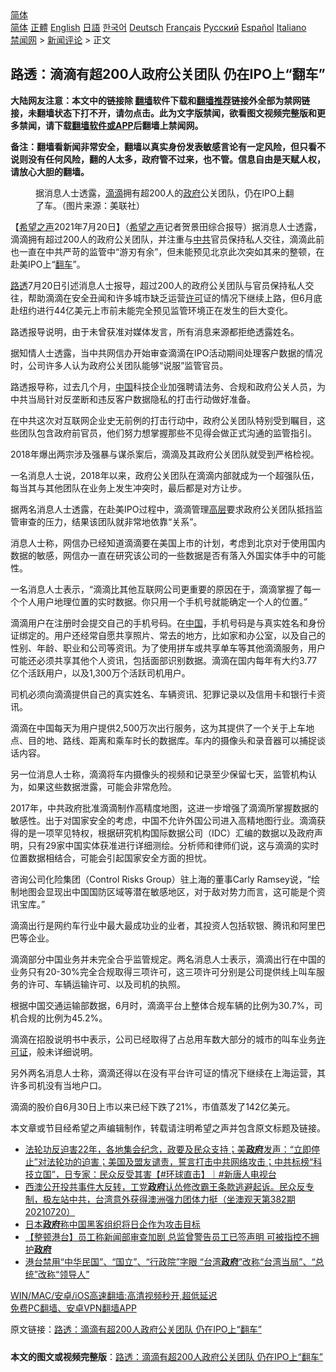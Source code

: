  <!-- 面包屑导航 --> <div class="breadcrumb"><!-- GTranslate: https://gtranslate.io/ -->  <div class="switcher notranslate">  <div class="selected">  <a href="#" onclick="return false;"> 简体</a>  </div>  <div class="option">  <a href="https://www.bannedbook.org" onclick="doGTranslate('zh-CN|zh-CN');jQuery('div.switcher div.selected a').html(jQuery(this).html());return false;" title="简体中文" class="nturl selected"> 简体</a>  <a href="https://www.bannedbook.org/zh-tw/" onclick="doGTranslate('zh-CN|zh-TW');jQuery('div.switcher div.selected a').html(jQuery(this).html());return false;" title="繁體中文" class="nturl"> 正體</a>  <a href="https://www.bannedbook.org/en/" onclick="doGTranslate('zh-CN|en');jQuery('div.switcher div.selected a').html(jQuery(this).html());return false;" title="English" class="nturl"> English</a>  <a href="https://www.bannedbook.org/ja/" onclick="doGTranslate('zh-CN|ja');jQuery('div.switcher div.selected a').html(jQuery(this).html());return false;" title="日本語" class="nturl"> 日語</a>  <a href="https://www.bannedbook.org/ko/" onclick="doGTranslate('zh-CN|ko');jQuery('div.switcher div.selected a').html(jQuery(this).html());return false;" title="한국어" class="nturl"> 한국어</a>  <a href="https://www.bannedbook.org/de/" onclick="doGTranslate('zh-CN|de');jQuery('div.switcher div.selected a').html(jQuery(this).html());return false;" title="Deutsch" class="nturl"> Deutsch</a>  <a href="https://www.bannedbook.org/fr/" onclick="doGTranslate('zh-CN|fr');jQuery('div.switcher div.selected a').html(jQuery(this).html());return false;" title="Français" class="nturl"> Français</a>  <a href="https://www.bannedbook.org/ru/" onclick="doGTranslate('zh-CN|ru');jQuery('div.switcher div.selected a').html(jQuery(this).html());return false;" title="Русский" class="nturl"> Русский</a>  <a href="https://www.bannedbook.org/es/" onclick="doGTranslate('zh-CN|es');jQuery('div.switcher div.selected a').html(jQuery(this).html());return false;" title="Español" class="nturl"> Español</a>  <a href="https://www.bannedbook.org/it/" onclick="doGTranslate('zh-CN|it');jQuery('div.switcher div.selected a').html(jQuery(this).html());return false;" title="Italiano" class="nturl"> Italiano</a>  </div>  </div>      <div class='breadcrumb-sub'><!-- Breadcrumb NavXT 6.3.0 --> <a href="https://www.bannedbook.org/" class="home">禁闻网</a> &gt; <a href="https://www.bannedbook.org/bnews/comments/" class="category">新闻评论</a> &gt; 正文</div></div><h2>路透：滴滴有超200人政府公关团队 仍在IPO上“翻车”</h2> <p class="notice"><b>大陆网友注意：本文中的链接除 <a href="https://github.com/bannedbook/fanqiang" >翻墙</a>软件下载和<a href="https://github.com/killgcd/justmysocks/blob/master/README.md">翻墙推荐</a>链接外全部为禁网链接，未翻墙状态下打不开，请勿点击。此为文字版禁闻，欲看图文视频完整版和更多禁闻，请下载<a href="https://github.com/bannedbook/fanqiang">翻墙软件或APP</a>后翻墙上禁闻网。</p><p>备注：翻墙看新闻非常安全，翻墙以真实身份发表敏感言论有一定风险，但只看不说则没有任何风险，翻的人太多，政府管不过来，也不管。信息自由是天赋人权，请放心大胆的翻墙。</b></p>  <div class="entry"> <figure> <p><figcaption>据消息人士透露，<a href="https://www.bannedbook.org/bnews/tag/%E6%BB%B4%E6%BB%B4/" class="st_tag internal_tag" rel="tag" title="标签 滴滴 下的日志">滴滴</a>拥有超200人的<a href="https://www.bannedbook.org/bnews/tag/%e6%94%bf%e5%ba%9c/" class="st_tag internal_tag" rel="tag" title="标签 政府 下的日志">政府</a>公关团队，仍在IPO上翻了车。（图片来源：美联社）</figcaption></figure> <p>【<span class='wp_keywordlink_affiliate'><a href="https://www.soundofhope.org" title="希望之声" target="_blank">希望之声</a></span>2021年7月20日】（<a href="https://www.bannedbook.org/bnews/tag/%e5%b8%8c%e6%9c%9b%e4%b9%8b%e5%a3%b0/" class="st_tag internal_tag" rel="tag" title="标签 希望之声 下的日志">希望之声</a>记者贺景田综合报导）据消息人士透露，滴滴拥有超过200人的政府公关团队，并注重与<a href="https://www.bannedbook.org/bnews/tag/%e4%b8%ad%e5%85%b1/" class="st_tag internal_tag" rel="tag" title="标签 中共 下的日志">中共</a>官员保持私人交往，滴滴此前也一直在中共严苛的监管中“游刃有余”，但未能预见北京此次突如其来的整顿，在赴美IPO上“<a href="https://www.bannedbook.org/bnews/tag/%E7%BF%BB%E8%BD%A6/" class="st_tag internal_tag" rel="tag" title="标签 翻车 下的日志">翻车</a>”。</p> <p><a href="https://www.bannedbook.org/bnews/tag/%E8%B7%AF%E9%80%8F/" class="st_tag internal_tag" rel="tag" title="标签 路透 下的日志">路透</a>7月20日引述消息人士报导，超过200人的政府公关团队与官员保持私人交往，帮助滴滴在安全丑闻和许多城市缺乏运营<a href="https://www.bannedbook.org/bnews/tag/%E8%AE%B8%E5%8F%AF/" class="st_tag internal_tag" rel="tag" title="标签 许可 下的日志">许可</a>证的情况下继续上路，但6月底赴纽约进行44亿美元上市前未能完全预见监管环境正在发生的巨大变化。</p> <p>路透报导说明，由于未曾获准对媒体发言，所有消息来源都拒绝透露姓名。</p> <p>据知情人士透露，当中共网信办开始审查滴滴在IPO活动期间处理客户数据的情况时，公司许多人认为政府公关团队能够“说服”监管官员。</p> <p>路透报导称，过去几个月，<span class='wp_keywordlink_affiliate'><a href="https://www.bannedbook.org/" title="中国" target="_blank">中国</a></span>科技企业加强聘请法务、合规和政府公关人员，为中共当局针对反垄断和违反客户数据隐私的打击行动做好准备。</p> <p>在中共这次对互联网企业史无前例的打击行动中，政府公关团队特别受到瞩目，这些团队包含政府前官员，他们努力想掌握那些不见得会做正式沟通的监管指引。</p>  <p>2018年爆出两宗涉及强暴与谋杀案后，滴滴及其政府公关团队就受到严格检视。</p> <p>一名消息人士说，2018年以来，政府公关团队在滴滴内部就成为一个超强队伍，每当其与其他团队在业务上发生冲突时，最后都是对方让步。</p> <p>据两名消息人士透露，在赴美IPO过程中，滴滴管理<span class='wp_keywordlink_affiliate'><a href="https://www.bannedbook.org/bnews/ccpdope/" title="中共高层内幕" target="_blank">高层</a></span>要求政府公关团队抵挡监管审查的压力，结果该团队就非常地依靠“关系”。</p> <p>消息人士称，网信办已经知道滴滴要在美国上市的计划，考虑到北京对于使用国内数据的敏感，网信办一直在研究该公司的一些数据是否有落入外国实体手中的可能性。</p> <p>一名消息人士表示，“滴滴比其他互联网公司更重要的原因在于，滴滴掌握了每一个个人用户地理位置的实时数据。你只用一个手机号就能确定一个人的位置。”</p> <p>滴滴用户在注册时会提交自己的手机号码。在<a href="https://www.bannedbook.org/bnews/tag/%E4%B8%AD%E5%9B%BD/" class="st_tag internal_tag" rel="tag" title="标签 中国 下的日志">中国</a>，手机号码是与真实姓名和身份证绑定的。用户还经常自愿共享照片、常去的地方，比如家和办公室，以及自己的性别、年龄、职业和公司等资讯。为了使用拼车或共享单车等其他滴滴服务，用户可能还必须共享其他个人资讯，包括面部识别数据。滴滴在国内每年有大约3.77亿个活跃用户，以及1,300万个活跃司机用户。</p>  <p>司机必须向滴滴提供自己的真实姓名、车辆资讯、犯罪记录以及信用卡和银行卡资讯。</p> <p>滴滴在中国每天为用户提供2,500万次出行服务，这为其提供了一个关于上车地点、目的地、路线、距离和乘车时长的数据库。车内的摄像头和录音器可以捕捉谈话内容。</p> <p>另一位消息人士称，滴滴将车内摄像头的视频和记录至少保留七天，监管机构认为，如果这些数据泄露，可能会非常危险。</p> <p>2017年，中共政府批准滴滴制作高精度地图，这进一步增强了滴滴所掌握数据的敏感性。出于对国家安全的考虑，中国不允许外国公司进入高精地图行业。滴滴获得的是一项罕见特权，根据研究机构国际数据公司（IDC）汇编的数据以及政府声明，只有29家中国实体获准进行详细测绘。分析师和律师们说，这与滴滴的实时位置数据相结合，可能会引起国家安全方面的担忧。</p> <p>咨询公司化险集团（Control Risks Group）驻上海的董事Carly Ramsey说，“绘制地图会显现出中国国防区域等潜在敏感地区，对于敌对势力而言，这可能是个资讯宝库。”</p> <p>滴滴出行是网约车行业中最大最成功业的业者，其投资人包括软银、腾讯和阿里巴巴等企业。</p>  <p>滴滴部分中国业务并未完全合乎监管规定。两名消息人士表示，滴滴出行在中国的业务只有20-30%完全合规取得三项许可，这三项许可分别是公司提供线上叫车服务的许可、车辆运输许可、以及司机的执照。</p> <p>根据中国交通运输部数据，6月时，滴滴平台上整体合规车辆的比例为30.7%，司机合规的比例为45.2%。</p> <p>滴滴在招股说明书中表示，公司已经取得了占总用车数大部分的城市的叫车业务<a href="https://www.bannedbook.org/bnews/tag/%E8%AE%B8%E5%8F%AF%E8%AF%81/" class="st_tag internal_tag" rel="tag" title="标签 许可证 下的日志">许可证</a>，般未详细说明。</p> <p>另外两名消息人士称，滴滴还得以在没有平台许可证的情况下继续在上海运营，其许多司机没有当地户口。</p> <p>滴滴的股价自6月30日上市以来已经下跌了21%，市值蒸发了142亿美元。</p> <p>本文章或节目经希望之声编辑制作，转载请注明希望之声并包含原文标题及链接。 </p>  <ul class='op-related-articles' title='相关阅读'> <li><a href='https://www.bannedbook.org/bnews/bannedvideo/20210720/1590889.html' target='_blank'>法轮功反迫害22年，各地集会纪念，政要及民众支持；美<b>政府</b>发声：“立即停止”对法轮功的迫害；美国及盟友谴责，誓言打击中共网络攻击；中共标榜“科技立国”，日专家：民众反受其害【#环球直击】｜#新唐人电视台</a></li> <li><a href='https://www.bannedbook.org/bnews/bannedvideo/20210720/1590820.html' target='_blank'>西澳公开投共事件大反转，工党<b>政府</b>认怂修改霸王条款逃避起诉。民众反专制，极左站中共，台湾意外获得澳洲强力团体力挺（坐澳观天第382期 20210720）</a></li> <li><a href='https://www.bannedbook.org/bnews/baitai/20210720/1590793.html' target='_blank'>日本<b>政府</b>称中国黑客组织将日企作为攻击目标</a></li> <li><a href='https://www.bannedbook.org/bnews/comments/20210720/1590779.html' target='_blank'>【整顿港台】员工称新闻部审查加剧 总监曾警告员工已签声明 可被指控不拥护<b>政府</b></a></li> <li><a href='https://www.bannedbook.org/bnews/comments/20210720/1590778.html' target='_blank'>港台禁用“中华民国”、“国立”、“行政院”字眼 “台湾<b>政府</b>”改称“台湾当局”、“总统”改称“领导人”</a></li> </ul> <p class="texttj"> <a href="https://github.com/bannedbook/fanqiang/wiki/V2ray%E6%9C%BA%E5%9C%BA" target="_blank">WIN/MAC/安卓/iOS高速翻墙:高清视频秒开,超低延迟</a><br/> <a href="https://github.com/bannedbook/fanqiang/wiki/%E7%A6%81%E9%97%BB%E7%BD%91%E5%AE%89%E5%8D%93%E7%BF%BB%E5%A2%99%E6%96%B0%E9%97%BBAPP" target="_blank">免费PC翻墙、安卓VPN翻墙APP</a></p><p>原文链接：<a class="src_link"  href="https://www.soundofhope.org/post/527429" target="_blank">路透：滴滴有超200人政府公关团队 仍在IPO上“翻车”</a></p><a name='sharetosocial'></a>  <div style="margin-bottom:5px;padding-bottom:5px;clear:both"> <div id="archive-pix-1" class="banner-ads"> <!-- AuctionX Display platform tag START --> <div id="26318x728x90x621x_ADSLOT2" clicktrack="%%CLICK_URL_ESC%%"></div> <!-- AuctionX Display platform tag END --> </div> <div id="archive-pix-2" class="banner-ads"> <!-- AuctionX Display platform tag START --> <div id="26315x300x250x621x_ADSLOT2" clicktrack="%%CLICK_URL_ESC%%"></div> <!-- AuctionX Display platform tag END --> </div> </div>  <div id="archive-pix-1" class="banner-ads"> <!-- AuctionX Display platform tag START --> <div id="26318x728x90x621x_ADSLOT3" clicktrack="%%CLICK_URL_ESC%%"></div> <!-- AuctionX Display platform tag END --> </div> <div><b>本文的图文或视频完整版</b>：<a href='https://www.bannedbook.org/bnews/comments/20210720/1590891.html'>路透：滴滴有超200人政府公关团队 仍在IPO上“翻车”</a></div>  </div><!--END ENTRY--> 